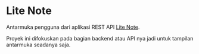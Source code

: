# Lite Note
Antarmuka pengguna dari aplikasi REST API [Lite Note](https://github.com/binarstrike/lite-note).

Proyek ini difokuskan pada bagian backend atau API nya jadi untuk tampilan antarmuka seadanya saja.
